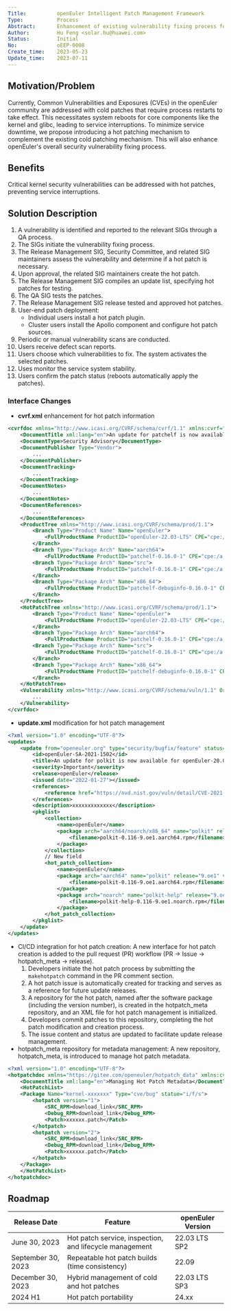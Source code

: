 ```yaml
---
Title:          openEuler Intelligent Patch Management Framework
Type:           Process
Abstract:       Enhancement of existing vulnerability fixing process for hot patch management
Author:         Hu Feng <solar.hu@huawei.com>
Status:         Initial
No:             oEEP-0008
Create_time:    2023-05-23
Update_time:    2023-07-11
---
```


## Motivation/Problem

Currently, Common Vulnerabilities and Exposures (CVEs) in the openEuler community are addressed with cold patches that require process restarts to take effect. This necessitates system reboots for core components like the kernel and glibc, leading to service interruptions.
To minimize service downtime, we propose introducing a hot patching mechanism to complement the existing cold patching mechanism.
This will also enhance openEuler's overall security vulnerability fixing process.

## Benefits

Critical kernel security vulnerabilities can be addressed with hot patches, preventing service interruptions.

## Solution Description

1. A vulnerability is identified and reported to the relevant SIGs through a QA process.
2. The SIGs initiate the vulnerability fixing process.
3. The Release Management SIG, Security Committee, and related SIG maintainers assess the vulnerability and determine if a hot patch is necessary.
4. Upon approval, the related SIG maintainers create the hot patch.
5. The Release Management SIG compiles an update list, specifying hot patches for testing.
6. The QA SIG tests the patches.
7. The Release Management SIG release tested and approved hot patches.
8. User-end patch deployment:
    - Individual users install a hot patch plugin.
    - Cluster users install the Apollo component and configure hot patch sources.
9. Periodic or manual vulnerability scans are conducted.
10. Users receive defect scan reports.
11. Users choose which vulnerabilities to fix. The system activates the selected patches.
12. Uses monitor the service system stability.
13. Users confirm the patch status (reboots automatically apply the patches).

### Interface Changes

- **cvrf.xml** enhancement for hot patch information

```xml
<cvrfdoc xmlns="http://www.icasi.org/CVRF/schema/cvrf/1.1" xmlns:cvrf="http://www.icasi.org/CVRF/schema/cvrf/1.1">
    <DocumentTitle xml:lang="en">An update for patchelf is now available for openEuler-22.03-LTS and openEuler-22.03-LTS-SP1</DocumentTitle>
    <DocumentType>Security Advisory</DocumentType>
    <DocumentPublisher Type="Vendor">
        ...
    </DocumentPublisher>
    <DocumentTracking>
        ...
    </DocumentTracking>
    <DocumentNotes>
        ...
    </DocumentNotes>
    <DocumentReferences>
        ...
    </DocumentReferences>
    <ProductTree xmlns="http://www.icasi.org/CVRF/schema/prod/1.1">
        <Branch Type="Product Name" Name="openEuler">
            <FullProductName ProductID="openEuler-22.03-LTS" CPE="cpe:/a:openEuler:openEuler:22.03-LTS">openEuler-22.03-LTS</FullProductName>
        </Branch>
        <Branch Type="Package Arch" Name="aarch64">
            <FullProductName ProductID="patchelf-0.16.0-1" CPE="cpe:/a:openEuler:openEuler:22.03-LTS">patchelf-0.16.0-1.oe2203.aarch64.rpm</FullProductName>
        <Branch Type="Package Arch" Name="src">
            <FullProductName ProductID="patchelf-0.16.0-1" CPE="cpe:/a:openEuler:openEuler:22.03-LTS">patchelf-0.16.0-1.oe2203.src.rpm</FullProductName>
        </Branch>
        <Branch Type="Package Arch" Name="x86_64">
            <FullProductName ProductID="patchelf-debuginfo-0.16.0-1" CPE="cpe:/a:openEuler:openEuler:22.03-LTS">patchelf-debuginfo-0.16.0-1.oe2203.x86_64.rpm</FullProductName>
        </Branch>
    </ProductTree>
    <HotPatchTree xmlns="http://www.icasi.org/CVRF/schema/prod/1.1">
        <Branch Type="Product Name" Name="openEuler">
            <FullProductName ProductID="openEuler-22.03-LTS" CPE="cpe:/a:openEuler:openEuler:22.03-LTS">openEuler-22.03-LTS</FullProductName>
        </Branch>
        <Branch Type="Package Arch" Name="aarch64">
            <FullProductName ProductID="patchelf-0.16.0-1" CPE="cpe:/a:openEuler:openEuler:22.03-LTS">patch-patchelf-0.16.0-1.oe22030-HP001.aarch64.rpm</FullProductName>
        <Branch Type="Package Arch" Name="src">
            <FullProductName ProductID="patchelf-0.16.0-1" CPE="cpe:/a:openEuler:openEuler:22.03-LTS">patch-patchelf-0.16.0-1.oe22030-HP001.src.rpm</FullProductName>
        </Branch>
        <Branch Type="Package Arch" Name="x86_64">
            <FullProductName ProductID="patchelf-debuginfo-0.16.0-1" CPE="cpe:/a:openEuler:openEuler:22.03-LTS">patch-patchelf-0.16.0-1.oe22030-HP001.x86_64.rpm</FullProductName>
        </Branch>
    </HotPatchTree>
    <Vulnerability xmlns="http://www.icasi.org/CVRF/schema/vuln/1.1" Ordinal="1">
        ...
    </Vulnerability>
</cvrfdoc>
```

- **update.xml** modification for hot patch management

```xml
<?xml version="1.0" encoding="UTF-8"?>
<updates>
    <update from="openeuler.org" type="security/bugfix/feature" status="stable">
        <id>openEuler-SA-2021-1502</id>
        <title>An update for polkit is now available for openEuler-20.03-LTS-SP3</title>
        <severity>Important</severity>
        <release>openEuler</release>
        <issued date="2022-01-27"></issued>
        <references>
            <reference href="https://nvd.nist.gov/vuln/detail/CVE-2021-4034" id="CVE-2021-4034" title="CVE-2021-4034" type="cve"></reference>
        </references>
        <description>xxxxxxxxxxxxx</description>
        <pkglist>
            <collection>
                <name>openEuler</name>
                <package arch="aarch64/noarch/x86_64" name="polkit" release="9.oe1" version="0.116">
                    <filename>polkit-0.116-9.oe1.aarch64.rpm</filename>
                </package>
            </collection>
            // New field
            <hot_patch_collection>
                <name>openEuler</name>
                <package arch="aarch64" name="polkit" release="9.oe1" version="0.116">
                    <filename>polkit-0.116-9.oe1.aarch64.rpm</filename>
                </package>
                <package arch="noarch" name="polkit-help" release="9.oe1" version="0.116">
                    <filename>polkit-help-0.116-9.oe1.noarch.rpm</filename>
                </package>
            </hot_patch_collection>
        </pkglist>
    </update>
</updates>
```

- CI/CD integration for hot patch creation: A new interface for hot patch creation is added to the pull request (PR) workflow (PR -> Issue -> hotpatch_meta -> release).
   1. Developers initiate the hot patch process by submitting the `makehotpatch` command in the PR comment section.
   2. A hot patch issue is automatically created for tracking and serves as a reference for future update releases.
   3. A repository for the hot patch, named after the software package (including the version number), is created in the hotpatch_meta repository, and an XML file for hot patch management is initialized.
   4. Developers commit patches to this repository, completing the hot patch modification and creation process.
   5. The issue content and status are updated to facilitate update release management.
- hotpatch_meta repository for metadata management: A new repository, hotpatch_meta, is introduced to manage hot patch metadata.

```xml
<?xml version="1.0" encoding="UTF-8"?>
<hotpatchdoc xmlns="https://gitee.com/openeuler/hotpatch_data" xmlns:cvrf="https://gitee.com/openeuler/hotpatch_data">
    <DocumentTitle xml:lang="en">Managing Hot Patch Metadata</DocumentTitle>
    <HotPatchList>
    <Package Name="kernel-xxxxxxx" Type="cve/bug" statue="i/f/s">
        <hotpatch version="1">
            <SRC_RPM>download_link</SRC_RPM>
            <Debug_RPM>download_link</Debug_RPM>
            <Patch>xxxxxx.patch</Patch>
        </hotpatch>
        <hotpatch version="2">
            <SRC_RPM>download_link</SRC_RPM>
            <Debug_RPM>download_link</Debug_RPM>
            <Patch>xxxxxx.patch</Patch>
        </hotpatch>
    </Package>
    </HotPatchList>
</hotpatchdoc>
```

## Roadmap

| Release Date       | Feature                                                 | openEuler Version |
| ------------------ | ------------------------------------------------------- | ----------------- |
| June 30, 2023      | Hot patch service, inspection, and lifecycle management | 22.03 LTS SP2     |
| September 30, 2023 | Repeatable hot patch builds (time consistency)          | 22.09             |
| December 30, 2023  | Hybrid management of cold and hot patches               | 22.03 LTS SP3     |
| 2024 H1            | Hot patch portability                                   | 24.xx             |
